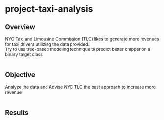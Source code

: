 # project-taxi-analysis

## Overview<br>
  NYC Taxi and Limousine Commission (TLC) likes to generate more revenues for taxi drivers utilizing the data provided.<br>
  Try to use tree-based modeling technique to predict better chipper on a binary target class<br>
<br>

## Objective<br>
  Analyze the data and Advise NYC TLC the best approach to increase more revenue<br>
<br>
## Results<br>
<br>
<br>
